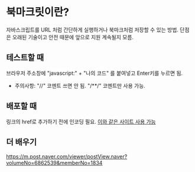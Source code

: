 # 북마크릿이란?

자바스크립트를 URL 처럼 간단하게 실행하거나 북마크처럼 저장할 수 있는 방법. 단점은 오래된 기술이고 안전 때문에 앞으로 지원 계속될지 모름.

## 테스트할 때

브라우저 주소창에 "javascript:" + "나의 코드" 를 붙여넣고 Enter키를 누르면 됨.
- 주의사항: "//" 코멘트 쓰면 안 됨. "/**/" 코멘트만 사용 가능.

## 배포할 때

링크의 href로 추가하기 전에 인코딩 필요. [이와 같은 사이트 사용 가능](https://www.urlencoder.org/)

## 더 배우기

https://m.post.naver.com/viewer/postView.naver?volumeNo=6862539&memberNo=1834


